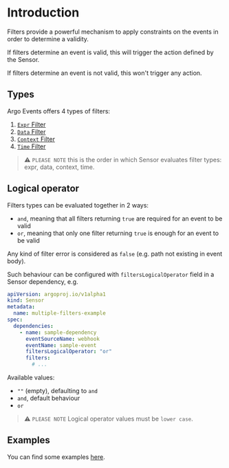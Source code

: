 
# Introduction

Filters provide a powerful mechanism to apply constraints on the events in order to determine a validity.

If filters determine an event is valid, this will trigger the action defined by the Sensor.

If filters determine an event is not valid, this won't trigger any action.

## Types

Argo Events offers 4 types of filters:

1. [`Expr` Filter](https://argoproj.github.io/argo-events/filters/expr)
1. [`Data` Filter](https://argoproj.github.io/argo-events/filters/data)
1. [`Context` Filter](https://argoproj.github.io/argo-events/filters/ctx)
1. [`Time` Filter](https://argoproj.github.io/argo-events/filters/time)

> ⚠️ `PLEASE NOTE` this is the order in which Sensor evaluates filter types: expr, data, context, time.

## Logical operator

Filters types can be evaluated together in 2 ways:

- `and`, meaning that all filters returning `true` are required for an event to be valid
- `or`, meaning that only one filter returning `true` is enough for an event to be valid

Any kind of filter error is considered as `false` (e.g. path not existing in event body).

Such behaviour can be configured with `filtersLogicalOperator` field in a Sensor dependency, e.g.

```yaml
apiVersion: argoproj.io/v1alpha1
kind: Sensor
metadata:
  name: multiple-filters-example
spec:
  dependencies:
    - name: sample-dependency
      eventSourceName: webhook
      eventName: sample-event
      filtersLogicalOperator: "or"
      filters:
        # ...
```

Available values:

- `""` (empty), defaulting to `and`
- `and`, default behaviour
- `or`

> ⚠️ `PLEASE NOTE` Logical operator values must be `lower case`.

## Examples

You can find some examples [here](https://github.com/argoproj/argo-events/tree/master/examples/sensors).
